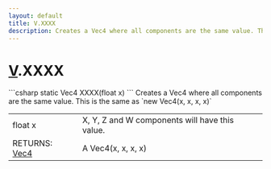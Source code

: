 ```yaml
---
layout: default
title: V.XXXX
description: Creates a Vec4 where all components are the same value. This is the same as new Vec4(x, x, x, x)
---
```

# [V]({{site.url}}/Pages/StereoKit/V.html).XXXX

<div class='signature' markdown='1'>
```csharp
static Vec4 XXXX(float x)
```
Creates a Vec4 where all components are the same value.
This is the same as `new Vec4(x, x, x, x)`
</div>

|  |  |
|--|--|
|float x|X, Y, Z and W components will have this value.|
|RETURNS: [Vec4]({{site.url}}/Pages/StereoKit/Vec4.html)|A Vec4(x, x, x, x)|




